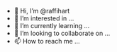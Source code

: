 - 👋 Hi, I’m @raffihart
- 👀 I’m interested in ...
- 🌱 I’m currently learning ...
- 💞️ I’m looking to collaborate on ...
- 📫 How to reach me ...

<!---
raffihart/raffihart is a ✨ special ✨ repository because its `README.md` (this file) appears on your GitHub profile.
You can click the Preview link to take a look at your changes.
--->
